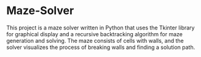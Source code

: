 # Maze-Solver
This project is a maze solver written in Python that uses the Tkinter library for graphical display and a recursive backtracking algorithm for maze generation and solving. The maze consists of cells with walls, and the solver visualizes the process of breaking walls and finding a solution path. 
